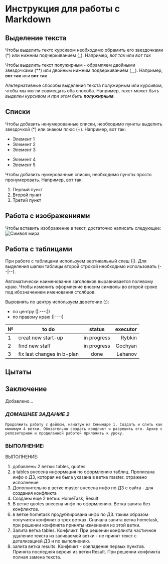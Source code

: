 # Инструкция для работы с Markdown

## Выделение текста

Чтобы выделить тектс курсивом необходимо обрамить его звездочками (*) или нижним подчеркиванием (_). Например, *вот так* или _вот так_

Чтобы выделить текст полужирным - обрамляем двойными звездочками (**) или двойным нижним подверкиванием (__). Например, **вот так** или __вот так__

Альтернативные способы выделения текста полужирным или курсивом, чтобы мы могли совмещать оба способа. Например, _текст может быть выделен курсивом и при этом быть **полужирным**_.

## Списки

Чтобы добавить ненумерованные списки, необходимо пункты выделить звездочкой (*) или знаком плюс (+). Например, вот так:
* Элемент 1
* Элемент 2
* Элемент 3
+ Элемент 4
+ Элемент 5

Чтобы добавить нумерованные списки, необходимо пункты просто пронумеровать. Например, вот так: 
1. Первый пункт
2. Второй пункт
3. Третий пункт

## Работа с изображениями
Чтобы вставить изображение в текст, достаточно написать следующее:
![Символ мира](mir.jpg)

## Работа с таблицами
При работе с таблицами используем вертикальный слеш (|). Для выделения шапки таблицы второй строкой необходимо использовать (--|--).

 Автоматически наименование заголовков выравнивается полевому краю. Чтобы изменить оформление вносим символы во второй сроке под ибозначением именования столбцов. 
 
 Выровнять по центру используем двоеточие (:):
 - по центру (|:---:|)
 - по правому краю (|---:)
 
№| to do | status| executor
--|-------|:-----:|----:
1| creat new start-up|in progress| Rybkin| 
2| find new staff| in progress|Gochyan
3| fix last changes in b-plan|done|Lehanov


## Цытаты

## Заключение
Добавлено...

### _ДОМАШНЕЕ ЗАДАНИЕ 2_
```
Продолжить работу с файлом, начатую на Семинаре 1. Создать и слить как минимум 4 ветки. Обязательно создать конфликт и разрешить его. Архив с репозиторием и проделанной работой приложить к уроку.
```

### ВЫПОЛНЕНИЕ:
ВЫПОЛНЕНИЕ:
1. добавлены 2 ветки: tables, quotes
2. в tables внесена информация по оформлению таблиц. Прописана инфо о ДЗ, которая не была указана в ветке master. отражено исполнение
3. Дополнительно в ветке master внесена инфо по ДЗ с сайта - для создания конфликта
4. Созданы еще 2 ветки: HomeTask, Result
5. В ветке quotes внесена инфо по оформлению. Ветка залита без конфликтов.
6. в ветке hometask продублирована инфо по ДЗ. таким образом получится конфликт в трех ветках. Сначала залита ветка hometask, при решении конфликта приняты изменения из этой ветки.
7. Залита ветка tables. Конфликт. При решении конфликта частичное удаление текста из заливаемой ветки - не принят текст с детализацией ДЗ и по выполнению.
8. залита ветка results. Конфликт - совпадение первых пунктов. Принята последняя версия из ветки Result. При решении конфликта полная замена текста.